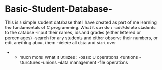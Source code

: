 # Basic-Student-Database-
This is a simple student database that I have created as part of me learning the fundamentals of C programming.
What it can do :
-add/delete students to the databse
-input their names, ids and grades (either lettered or percentages)
-search for any students and either observe their numbers, or edit anything about them
-delete all data and start over
- + much more!
What it Utilizes :
 -basic C operations
 -funtions
 -sturctures
 -unions
 -data management 
 -file operations
